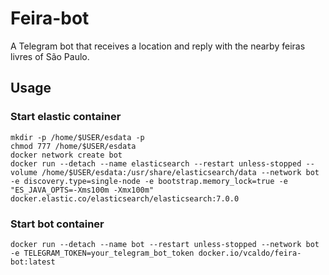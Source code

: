 # Feira-bot
A Telegram bot that receives a location and reply with the nearby feiras livres of São Paulo.

## Usage

### Start elastic container
```
mkdir -p /home/$USER/esdata -p
chmod 777 /home/$USER/esdata
docker network create bot
docker run --detach --name elasticsearch --restart unless-stopped --volume /home/$USER/esdata:/usr/share/elasticsearch/data --network bot -e discovery.type=single-node -e bootstrap.memory_lock=true -e "ES_JAVA_OPTS=-Xms100m -Xmx100m" docker.elastic.co/elasticsearch/elasticsearch:7.0.0
```
### Start bot container
```
docker run --detach --name bot --restart unless-stopped --network bot -e TELEGRAM_TOKEN=your_telegram_bot_token docker.io/vcaldo/feira-bot:latest
```